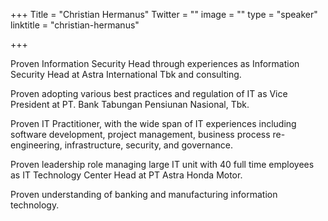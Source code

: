 +++
Title = "Christian Hermanus"
Twitter = ""
image = ""
type = "speaker"
linktitle = "christian-hermanus"

+++

Proven Information Security Head through experiences as Information Security Head at Astra International Tbk and consulting. 

Proven adopting various best practices and regulation of IT as Vice President at PT. Bank Tabungan Pensiunan Nasional, Tbk.

Proven IT Practitioner, with the wide span of IT experiences including software development, project management, business process re-engineering, infrastructure, security, and governance.

Proven leadership role managing large IT unit with 40 full time employees as IT Technology Center Head at PT Astra Honda Motor.

Proven understanding of banking and manufacturing information technology.